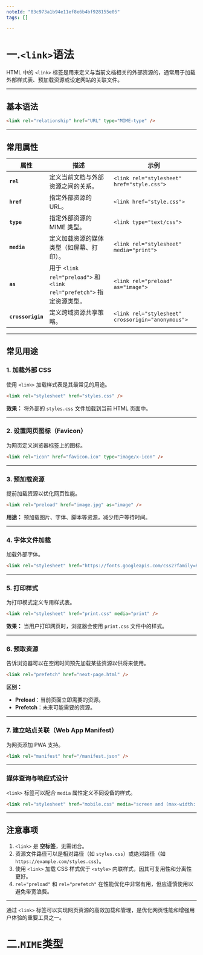 ```yaml
---
noteId: "83c973a1b94e11ef8e6b4bf928155e05"
tags: []

---
```


# 一.`<link>`语法

HTML 中的 `<link>` 标签是用来定义与当前文档相关的外部资源的，通常用于加载外部样式表、预加载资源或设定网站的关联文件。

---

## **基本语法**

```html
<link rel="relationship" href="URL" type="MIME-type" />
```

---

## **常用属性**

| 属性                      | 描述                                                                      | 示例                                                |
| ------------------------- | ------------------------------------------------------------------------- | --------------------------------------------------- |
| **`rel`**         | 定义当前文档与外部资源之间的关系。                                        | `<link rel="stylesheet" href="style.css">`        |
| **`href`**        | 指定外部资源的 URL。                                                      | `<link href="style.css">`                         |
| **`type`**        | 指定外部资源的 MIME 类型。                                                | `<link type="text/css">`                          |
| **`media`**       | 定义加载资源的媒体类型（如屏幕、打印）。                                  | `<link rel="stylesheet" media="print">`           |
| **`as`**          | 用于 `<link rel="preload">` 和 `<link rel="prefetch">` 指定资源类型。 | `<link rel="preload" as="image">`                 |
| **`crossorigin`** | 定义跨域资源共享策略。                                                    | `<link rel="stylesheet" crossorigin="anonymous">` |

---

## **常见用途**

### 1. **加载外部 CSS**

使用 `<link>` 加载样式表是其最常见的用途。

```html
<link rel="stylesheet" href="styles.css" />
```

**效果：** 将外部的 `styles.css` 文件加载到当前 HTML 页面中。

---

### 2. **设置网页图标（Favicon）**

为网页定义浏览器标签上的图标。

```html
<link rel="icon" href="favicon.ico" type="image/x-icon" />
```

---

### 3. **预加载资源**

提前加载资源以优化网页性能。

```html
<link rel="preload" href="image.jpg" as="image" />
```

**用途：** 预加载图片、字体、脚本等资源，减少用户等待时间。

---

### 4. **字体文件加载**

加载外部字体。

```html
<link rel="stylesheet" href="https://fonts.googleapis.com/css2?family=Roboto&display=swap" />
```

---

### 5. **打印样式**

为打印模式定义专用样式表。

```html
<link rel="stylesheet" href="print.css" media="print" />
```

**效果：** 当用户打印网页时，浏览器会使用 `print.css` 文件中的样式。

---

### 6. **预取资源**

告诉浏览器可以在空闲时间预先加载某些资源以供将来使用。

```html
<link rel="prefetch" href="next-page.html" />
```

**区别：**

- **Preload**：当前页面立即需要的资源。
- **Prefetch**：未来可能需要的资源。

---

### 7. **建立站点关联（Web App Manifest）**

为网页添加 PWA 支持。

```html
<link rel="manifest" href="/manifest.json" />
```

---

### **媒体查询与响应式设计**

`<link>` 标签可以配合 `media` 属性定义不同设备的样式。

```html
<link rel="stylesheet" href="mobile.css" media="screen and (max-width: 768px)" />
```

---

## **注意事项**

1. `<link>` 是 **空标签**，无需闭合。
2. 资源文件路径可以是相对路径（如 `styles.css`）或绝对路径（如 `https://example.com/styles.css`）。
3. 使用 `<link>` 加载 CSS 样式优于 `<style>` 内联样式，因其可复用性和分离性更好。
4. `rel="preload"` 和 `rel="prefetch"` 在性能优化中非常有用，但应谨慎使用以避免带宽浪费。

---

通过 `<link>` 标签可以实现网页资源的高效加载和管理，是优化网页性能和增强用户体验的重要工具之一。

# 二.`MIME`类型
